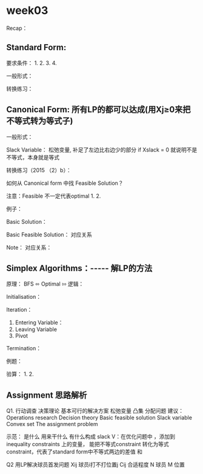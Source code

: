 # week03

Recap：

## Standard Form:

要求条件： 1. 2. 3. 4.

一般形式：

转换练习：

## Canonical Form: 所有LP的都可以达成\(用Xj≥0来把不等式转为等式子\)

一般形式：

Slack Variable： 松弛变量, 补足了左边比右边少的部分 if Xslack = 0 就说明不是不等式，本身就是等式

转换练习（2015 （2）b）：

如何从 Canonical form 中找 Feasible Solution？

注意：Feasible 不一定代表optimal 1. 2.

例子：

Basic Solution：

Basic Feasible Solution： 对应关系

Note： 对应关系：

## Simplex Algorithms：----- 解LP的方法

原理： BFS ⬄ Optimal ⇰ 逻辑：

Initialisation：

Iteration：

1. Entering Variable：
2. Leaving Variable
3. Pivot

Termination：

例题：

验算： 1. 2.

## Assignment 思路解析

Q1. 行动调查 决策理论 基本可行的解决方案 松弛变量 凸集 分配问题 建议： Operations research Decision theory Basic feasible solution Slack variable Convex set The assignment problem

示范： 是什么 用来干什么 有什么构成 slack V：在优化问题中 ，添加到inequality constraints 上的变量， 能把不等式constraint 转化为等式constraint，代表了standard form中不等式两边的差值 和

Q2 用LP解决球员首发问题 Xij 球员i打不打位置j Cij 合适程度 N 球员 M 位置

